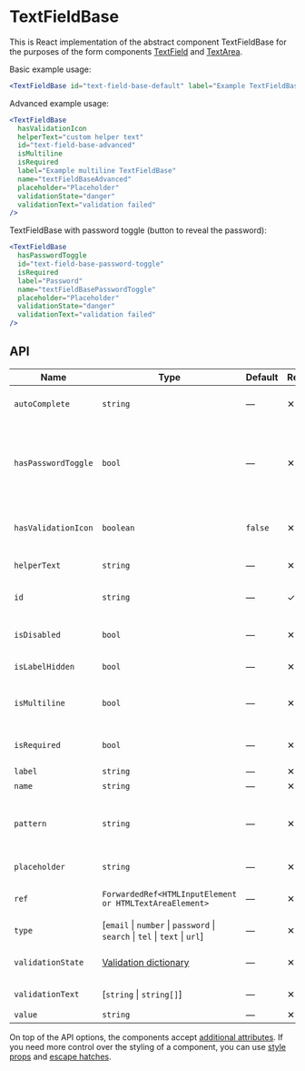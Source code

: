 # TextFieldBase

This is React implementation of the abstract component TextFieldBase for the purposes of the form components [TextField][textfield] and [TextArea][textarea].

Basic example usage:

```jsx
<TextFieldBase id="text-field-base-default" label="Example TextFieldBase" name="textFieldBaseDefault" />
```

Advanced example usage:

```jsx
<TextFieldBase
  hasValidationIcon
  helperText="custom helper text"
  id="text-field-base-advanced"
  isMultiline
  isRequired
  label="Example multiline TextFieldBase"
  name="textFieldBaseAdvanced"
  placeholder="Placeholder"
  validationState="danger"
  validationText="validation failed"
/>
```

TextFieldBase with password toggle (button to reveal the password):

```jsx
<TextFieldBase
  hasPasswordToggle
  id="text-field-base-password-toggle"
  isRequired
  label="Password"
  name="textFieldBasePasswordToggle"
  placeholder="Placeholder"
  validationState="danger"
  validationText="validation failed"
/>
```

## API

| Name                | Type                                                                         | Default | Required | Description                                                             |
| ------------------- | ---------------------------------------------------------------------------- | ------- | -------- | ----------------------------------------------------------------------- |
| `autoComplete`      | `string`                                                                     | —       | ✕        | [Automated assistance in filling][autocomplete-attr]                    |
| `hasPasswordToggle` | `bool`                                                                       | —       | ✕        | If true, the `type` is set to `password` and a password toggle is shown |
| `hasValidationIcon` | `boolean`                                                                    | `false` | ✕        | Whether to show validation icon                                         |
| `helperText`        | `string`                                                                     | —       | ✕        | Custom helper text                                                      |
| `id`                | `string`                                                                     | —       | ✓        | Input and label identification                                          |
| `isDisabled`        | `bool`                                                                       | —       | ✕        | Whether is field disabled                                               |
| `isLabelHidden`     | `bool`                                                                       | —       | ✕        | Whether is label hidden                                                 |
| `isMultiline`       | `bool`                                                                       | —       | ✕        | Whether is DOM element `textarea`                                       |
| `isRequired`        | `bool`                                                                       | —       | ✕        | Whether is field required                                               |
| `label`             | `string`                                                                     | —       | ✕        | Label text                                                              |
| `name`              | `string`                                                                     | —       | ✕        | Input name                                                              |
| `pattern`           | `string`                                                                     | —       | ✕        | Defines regular expressions for allowed value types                     |
| `placeholder`       | `string`                                                                     | —       | ✕        | Input placeholder                                                       |
| `ref`               | `ForwardedRef<HTMLInputElement or HTMLTextAreaElement>`                      | —       | ✕        | Field element reference                                                 |
| `type`              | \[`email` \| `number` \| `password` \| `search` \| `tel` \| `text` \| `url`] | —       | ✕        | Input type                                                              |
| `validationState`   | [Validation dictionary][dictionary-validation]                               | —       | ✕        | Type of validation state.                                               |
| `validationText`    | \[`string` \| `string[]`]                                                    | —       | ✕        | Validation text                                                         |
| `value`             | `string`                                                                     | —       | ✕        | Input value                                                             |

On top of the API options, the components accept [additional attributes][readme-additional-attributes].
If you need more control over the styling of a component, you can use [style props][readme-style-props]
and [escape hatches][readme-escape-hatches].

[autocomplete-attr]: https://developer.mozilla.org/en-US/docs/Web/HTML/Attributes/autocomplete
[dictionary-validation]: https://github.com/lmc-eu/spirit-design-system/blob/main/docs/DICTIONARIES.md#validation
[readme-additional-attributes]: https://github.com/lmc-eu/spirit-design-system/blob/main/packages/web-react/README.md#additional-attributes
[readme-escape-hatches]: https://github.com/lmc-eu/spirit-design-system/blob/main/packages/web-react/README.md#escape-hatches
[readme-style-props]: https://github.com/lmc-eu/spirit-design-system/blob/main/packages/web-react/README.md#style-props
[textarea]: https://github.com/lmc-eu/spirit-design-system/blob/main/packages/web/src/scss/components/TextArea/README.md
[textfield]: https://github.com/lmc-eu/spirit-design-system/blob/main/packages/web/src/scss/components/TextField/README.md
